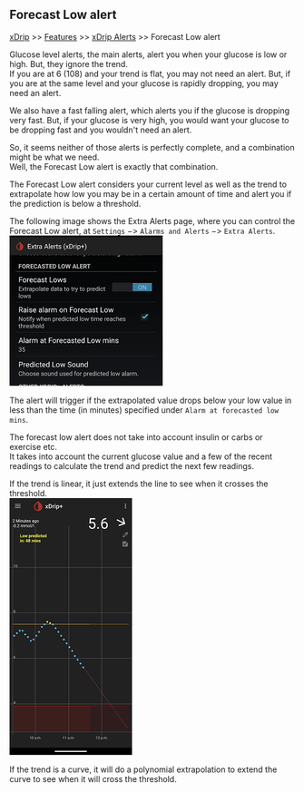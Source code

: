 ## Forecast Low alert
[xDrip](../../README.md) >> [Features](../Features_page.md) >> [xDrip Alerts](../Alerts_page.md) >> Forecast Low alert  
  
Glucose level alerts, the main alerts, alert you when your glucose is low or high.  But, they ignore the trend.  
If you are at 6 (108) and your trend is flat, you may not need an alert.  But, if you are at the same level and your glucose is rapidly dropping, you may need an alert.  
  
We also have a fast falling alert, which alerts you if the glucose is dropping very fast.  But, if your glucose is very high, you would want your glucose to be dropping fast and you wouldn't need an alert.  
  
So, it seems neither of those alerts is perfectly complete, and a combination might be what we need.  
Well, the Forecast Low alert is exactly that combination.  
  
The Forecast Low alert considers your current level as well as the trend to extrapolate how low you may be in a certain amount of time and alert you if the prediction is below a threshold.  
  
The following image shows the Extra Alerts page, where you can control the Forecast Low alert, at `Settings` &#8722;> `Alarms and Alerts` &#8722;> `Extra Alerts`.  
![](./images/ForecastLow.png)  
  
The alert will trigger if the extrapolated value drops below your low value in less than the time (in minutes) specified under `Alarm at forecasted low mins`.  
  
The forecast low alert does not take into account insulin or carbs or exercise etc.  
It takes into account the current glucose value and a few of the recent readings to calculate the trend and predict the next few readings.  
  
If the trend is linear, it just extends the line to see when it crosses the threshold.  
![](./images/ExtrapolateLinear.png)  
  
If the trend is a curve, it will do a polynomial extrapolation to extend the curve to see when it will cross the threshold.  
  
